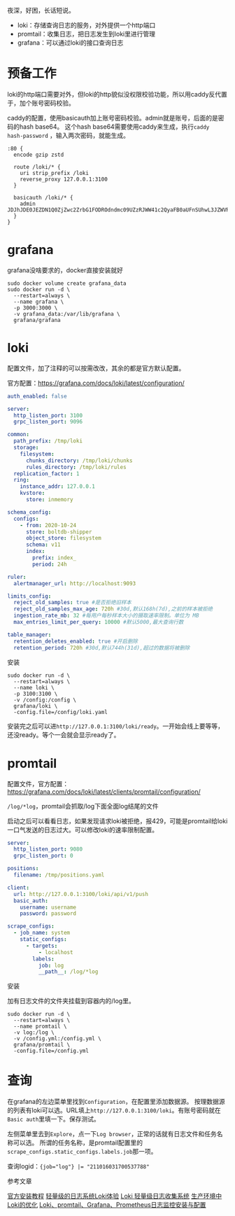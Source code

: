 夜深，好困，长话短说。

+ loki：存储查询日志的服务，对外提供一个http端口
+ promtail：收集日志，把日志发生到loki里进行管理
+ grafana：可以通过loki的接口查询日志

# 预备工作

loki的http端口需要对外，但loki的http貌似没权限校验功能，所以用caddy反代置于，加个账号密码校验。

caddy的配置，使用basicauth加上账号密码校验。admin就是账号，后面的是密码的hash base64。 这个hash base64需要使用caddy来生成，执行`caddy hash-password`
，输入两次密码，就能生成。

```shell
:80 {
  encode gzip zstd
  
  route /loki/* {
    uri strip_prefix /loki
    reverse_proxy 127.0.0.1:3100
  }
    
  basicauth /loki/* {
    admin JDJhJDE0JEZDN1Q0ZjZwc2ZrbG1FODROdndmc09UZzRJWW41c2QyaFB0aUFnSUhwL3JZWVRob1FabWV1
  }
}
```

# grafana

grafana没啥要求的，docker直接安装就好

```shell
sudo docker volume create grafana_data
sudo docker run -d \
  --restart=always \
  --name grafana \
  -p 3000:3000 \
  -v grafana_data:/var/lib/grafana \
  grafana/grafana
```

# loki

配置文件，加了注释的可以按需改改，其余的都是官方默认配置。

官方配置：https://grafana.com/docs/loki/latest/configuration/

```yaml
auth_enabled: false

server:
  http_listen_port: 3100
  grpc_listen_port: 9096

common:
  path_prefix: /tmp/loki
  storage:
    filesystem:
      chunks_directory: /tmp/loki/chunks
      rules_directory: /tmp/loki/rules
  replication_factor: 1
  ring:
    instance_addr: 127.0.0.1
    kvstore:
      store: inmemory

schema_config:
  configs:
    - from: 2020-10-24
      store: boltdb-shipper
      object_store: filesystem
      schema: v11
      index:
        prefix: index_
        period: 24h

ruler:
  alertmanager_url: http://localhost:9093

limits_config:
  reject_old_samples: true #是否拒绝旧样本
  reject_old_samples_max_age: 720h #30d,默认168h(7d),之前的样本被拒绝
  ingestion_rate_mb: 32 #每用户每秒样本大小的摄取速率限制。单位为 MB
  max_entries_limit_per_query: 10000 #默认5000,最大查询行数

table_manager:
  retention_deletes_enabled: true #开启删除
  retention_period: 720h #30d,默认744h(31d),超过的数据将被删除
```

安装

```shell
sudo docker run -d \
  --restart=always \
  --name loki \
  -p 3100:3100 \
  -v /config:/config \
  grafana/loki \
  -config.file=/config/loki.yaml
```

安装完之后可以进`http://127.0.0.1:3100/loki/ready`。一开始会线上要等等，还没ready。等个一会就会显示ready了。

# promtail

配置文件，官方配置：https://grafana.com/docs/loki/latest/clients/promtail/configuration/

`/log/*log`，promtail会抓取/log下面全面log结尾的文件

启动之后可以看看日志，如果发现请求loki被拒绝，报429，可能是promtail给loki一口气发送的日志过大。可以修改loki的速率限制配置。

```yaml
server:
  http_listen_port: 9080
  grpc_listen_port: 0

positions:
  filename: /tmp/positions.yaml

client:
  url: http://127.0.0.1:3100/loki/api/v1/push
  basic_auth:
    username: username
    password: password

scrape_configs:
  - job_name: system
    static_configs:
      - targets:
          - localhost
        labels:
          job: log
          __path__: /log/*log
```

安装

加有日志文件的文件夹挂载到容器内的/log里。

```shell
sudo docker run -d \
  --restart=always \
  --name promtail \
  -v log:/log \
  -v /config.yml:/config.yml \
  grafana/promtail \
  -config.file=/config.yml
```

# 查询

在grafana的左边菜单里找到`Configuration`，在配置里添加数据源。
按理数据源的列表有loki可以选。URL填上`http://127.0.0.1:3100/loki`。有账号密码就在`Basic auth`里填一下。保存测试。

左侧菜单里去到`Explore`，点一下`Log browser`，正常的话就有日志文件和任务名称可以选。
所谓的任务名称，是promtail配置里的`scrape_configs.static_configs.labels.job`那一项。

查询logid：`{job="log"} |= "211016031700537788"`

参考文章

[官方安装教程](https://grafana.com/docs/loki/latest/installation/docker/)
[轻量级的日志系统Loki体验](https://joelei.com/2021/06/lightweight-log-system-loki-experience/)
[Loki 轻量级日志收集系统](https://xiaosongs.com/operation/loki/)
[生产环境中Loki的优化](https://www.feiyiblog.com/2021/09/16/生产环境中Loki的优化/)
[Loki、promtail、Grafana、Prometheus日志监控安装与配置](https://www.yoyoask.com/?p=4436)